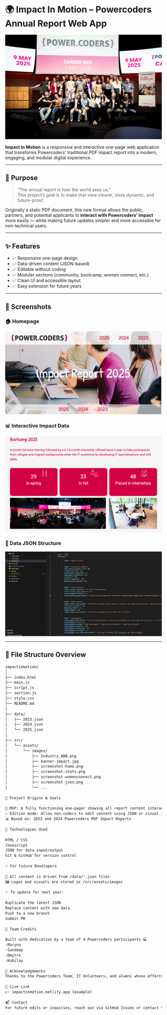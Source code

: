 # 🌍 Impact In Motion – Powercoders Annual Report Web App

![Impact Banner](./src/assets/images/CareerDay-Deutschschweiz-25_1.jpg)

**Impact In Motion** is a responsive and interactive one-page web application that transforms Powercoders’ traditional PDF impact report into a modern, engaging, and modular digital experience.

---

## 🚀 Purpose

> “The annual report is how the world sees us.”  
> This project’s goal is to make that view clearer, more dynamic, and future-proof.

Originally a static PDF document, this new format allows the public, partners, and potential applicants to **interact with Powercoders’ impact** more easily — while making future updates simpler and more accessible for non-technical users.

---

## ✨ Features

- ✅ Responsive one-page design
- ✅ Data-driven content (JSON-based)
- ✅ Editable without coding
- ✅ Modular sections (community, bootcamp, women connect, etc.)
- ✅ Clean UI and accessible layout
- ✅ Easy extension for future years

---

## 📸 Screenshots

### 🏠 Homepage

![Homepage](./src/assets/images/Powercoders_homepage.png)

### 📊 Interactive Impact Data

![Stats](./src/assets/images/Powercoders_bootcamp.png)

### 📂 Data JSON Structure

![JSON](./src/assets/images/Powercoders_structure.png)

---

## 📁 File Structure Overview

```bash
impactinmotion/
│
├── index.html
├── main.js
├── script.js
├── section.js
├── style.css
├── README.md
│
├── data/
│   ├── 2023.json
│   ├── 2024.json
│   └── 2025.json
│
├── src/
│   └── assets/
│       └── images/
│           ├── Industry_ABB.png
│           ├── banner-impact.jpg
│           ├── screenshot-home.png
│           ├── screenshot-stats.png
│           ├── screenshot-womenconnect.png
│           ├── screenshot-json.png
│           └── ...

🧠 Project Origins & Goals

🧩 MVP: A fully functioning one-pager showing all report content interactively
✍️ Edition mode: Allow non-coders to edit content using JSON or visual interfaces
📊 Based on: 2023 and 2024 Powercoders PDF Impact Reports

🔧 Technologies Used

HTML / CSS
Javascript
JSON for data input/output
Git & GitHub for version control

💡 For Future Developers

📁 All content is driven from /data/*.json files
🖼️ Logos and visuals are stored in /src/assets/images

✨ To update for next year:

Duplicate the latest JSON
Replace content with new data
Push to a new branch
Submit PR

🤝 Team Credits

Built with dedication by a team of 4 Powercoders participants 💻
-Maryna
-Sandeep
-Dmytro
-Kubilay

🫶 Acknowledgements
Thanks to the Powercoders Team, IT Volunteers, and alumni whose efforts inspire this project and its mission.

🔗 Live Link
👉 impactinmotion.netlify.app (example)

📬 Contact
For future edits or inquiries, reach out via GitHub Issues or contact the Powercoders team.
```
